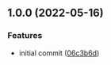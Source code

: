 ## 1.0.0 (2022-05-16)


### Features

* initial commit ([06c3b6d](https://github.com/ballard-theme/ballard-iterm2/commit/06c3b6d45ea65dd77c2c53848b23eb695f345afa))

